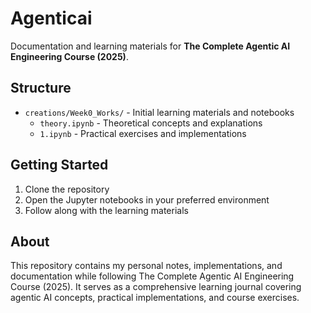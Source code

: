 # Agenticai

Documentation and learning materials for **The Complete Agentic AI Engineering Course (2025)**.

## Structure

- `creations/Week0_Works/` - Initial learning materials and notebooks
  - `theory.ipynb` - Theoretical concepts and explanations
  - `1.ipynb` - Practical exercises and implementations

## Getting Started

1. Clone the repository
2. Open the Jupyter notebooks in your preferred environment
3. Follow along with the learning materials

## About

This repository contains my personal notes, implementations, and documentation while following The Complete Agentic AI Engineering Course (2025). It serves as a comprehensive learning journal covering agentic AI concepts, practical implementations, and course exercises.

